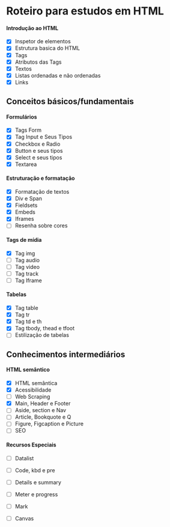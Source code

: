 # Roteiro para estudos em HTML

#### Introdução ao HTML

- [x] Inspetor de elementos
- [x] Estrutura basica do HTML
- [x] Tags
- [x] Atributos das Tags
- [x] Textos
- [x] Listas ordenadas e não ordenadas
- [x] Links

## Conceitos básicos/fundamentais

#### Formulários

- [x] Tags Form
- [x] Tag Input e Seus Tipos
- [x] Checkbox e Radio
- [x] Button e seus tipos
- [x] Select e seus tipos
- [x] Textarea

#### Estruturação e formatação

- [X] Formatação de textos
- [X] Div e Span
- [x] Fieldsets
- [x] Embeds
- [x] Iframes
- [ ] Resenha sobre cores

#### Tags de mídia

- [x] Tag img
- [ ] Tag audio
- [ ] Tag video
- [ ] Tag track
- [ ] Tag Iframe

#### Tabelas

- [x] Tag table
- [x] Tag tr
- [x] Tag td e th
- [x] Tag tbody, thead e tfoot
- [ ] Estilização de tabelas

## Conhecimentos intermediários

#### HTML semântico

- [x] HTML semântica
- [x] Acessibilidade
- [ ] Web Scraping
- [x] Main, Header e Footer
- [ ] Aside, section e Nav
- [ ] Article, Bookquote e Q
- [ ] Figure, Figcaption e Picture
- [ ] SEO

#### Recursos Especiais

- [ ] Datalist
- [ ] Code, kbd e pre
- [ ] Details e summary
- [ ] Meter e progress
- [ ] Mark
- [ ] Canvas

